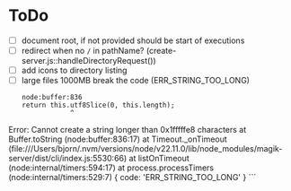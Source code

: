 # ToDo

-[ ] document root, if not provided should be start of executions
- [ ] redirect when no `/` in pathName? (create-server.js::handleDirectoryRequest())
- [ ] add icons to directory listing
-[ ] large files 1000MB break the code (ERR_STRING_TOO_LONG)
    ```
  node:buffer:836
    return this.utf8Slice(0, this.length);
                ^

Error: Cannot create a string longer than 0x1fffffe8 characters
at Buffer.toString (node:buffer:836:17)
at Timeout._onTimeout (file:///Users/bjorn/.nvm/versions/node/v22.11.0/lib/node_modules/magik-server/dist/cli/index.js:5530:66)
at listOnTimeout (node:internal/timers:594:17)
at process.processTimers (node:internal/timers:529:7) {
code: 'ERR_STRING_TOO_LONG'
}
    ```
